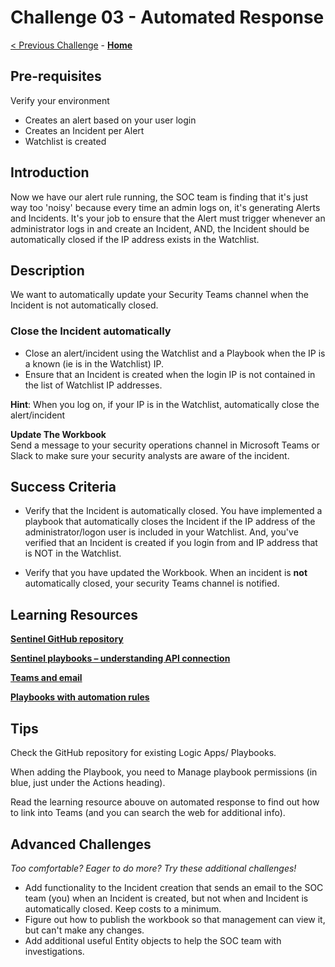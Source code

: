 

# Challenge 03 - Automated Response  

[< Previous Challenge](./Challenge-02.md) - **[Home](../README.md)** 

## Pre-requisites 

Verify your environment  
- Creates an alert based on your user login  
- Creates an Incident per Alert 
- Watchlist is created
   


## Introduction 

Now we have our alert rule running, the SOC team is finding that it's just way too 'noisy' because every time an admin logs on, it's generating  Alerts and Incidents. It's your job to ensure that the Alert must trigger whenever an administrator logs in and create an Incident, AND, the Incident should be automatically closed if the IP address exists in the Watchlist. 


## Description
We want to automatically update your Security Teams channel when the Incident is not automatically closed.

### Close the Incident automatically
 
- Close an alert/incident using the Watchlist and a Playbook when the IP is a known (ie is in the Watchlist) IP.  
- Ensure that an Incident is created when the login IP is not contained in the list of Watchlist IP addresses.  

**Hint**: When you log on, if your IP is in the Watchlist, automatically close the alert/incident  

**Update The Workbook**  
Send a message to your security operations channel in Microsoft Teams or Slack to make sure your security analysts are aware of the incident.


## Success Criteria

- Verify that the Incident is automatically closed.  You have implemented a playbook that automatically closes the Incident if the IP address of the administrator/logon user is included in your Watchlist. And, you've verified that an Incident is created if you login from and IP address that is NOT in the Watchlist.

- Verify that you have updated the Workbook.  When an incident is **not** automatically closed, your security Teams channel is notified.


## Learning Resources

**[Sentinel GitHub repository](  https://github.com/Azure/Azure-Sentinel)**

**[Sentinel playbooks – understanding API connection]( https://techcommunity.microsoft.com/t5/microsoft-sentinel-blog/understanding-api-connections-for-your-microsoft-sentinel/ba-p/2593973)**

**[Teams and email](  https://docs.microsoft.com/en-us/azure/sentinel/automate-responses-with-playbooks)**

**[Playbooks with automation rules](https://docs.microsoft.com/en-us/azure/sentinel/tutorial-respond-threats-playbook?tabs=LAC)**


## Tips


Check the GitHub repository for existing Logic Apps/ Playbooks.  

When adding the Playbook, you need to Manage playbook permissions (in blue, just under the Actions heading).  

Read the learning resource abouve on automated response to find out how to link into Teams (and you can search the web for additional info).  

## Advanced Challenges

*Too comfortable?  Eager to do more?  Try these additional challenges!*

- Add functionality to the Incident creation that sends an email to the SOC team (you) when an Incident is created, but not when and Incident is automatically closed.  Keep costs to a minimum.
- Figure out how to publish the workbook so that management can view it, but can't make any changes.
- Add additional useful Entity objects to help the SOC team with investigations.

